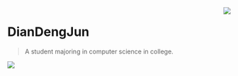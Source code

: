 <a href="#">
<img align="right" src="https://github-readme-stats.vercel.app/api?username=diandengjun&show_icons=true">
</a>

# DianDengJun

> A student majoring in computer science in college.

![](https://github-readme-stats.vercel.app/api/top-langs/?username=diandengjun&hide=html,javascript,css)
